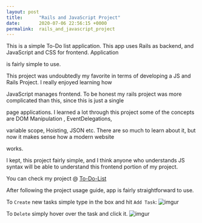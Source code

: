 ```yaml
---
layout: post
title:      "Rails and JavaScript Project"
date:       2020-07-06 22:56:15 +0000
permalink:  rails_and_javascript_project
---
```



This is a simple To-Do list application. This app uses Rails as backend, and  JavaScript and CSS for frontend. Application

is fairly simple to use.

This project was undoubtedly my favorite in terms of  developing a JS and Rails Project. I really enjoyed learning how 

JavaScript manages frontend. To be honest my rails project was more complicated than this, since this is just a single

page applications. I learned a lot through this project some of the concepts are DOM Manipulation , EventDelegations, 

variable scope, Hoisting, JSON etc. There are so much to learn about it, but now it makes sense how a modern website 

works.

I kept, this project fairly simple, and I think anyone who understands JS syntax will be able to understand this frontend portion of my project.

You can check my project @ [To-Do-List](https://github.com/hbajwaa/todo_api)

After following the project usage guide, app is fairly straightforward to use.

To `Create` new tasks simple type in the box and hit `Add Task`:
![imgur](https://i.imgur.com/obWLRWM.png)

To `Delete` simply hover over the task and click it.
![imgur](https://i.imgur.com/Nkdzwyd.png)





